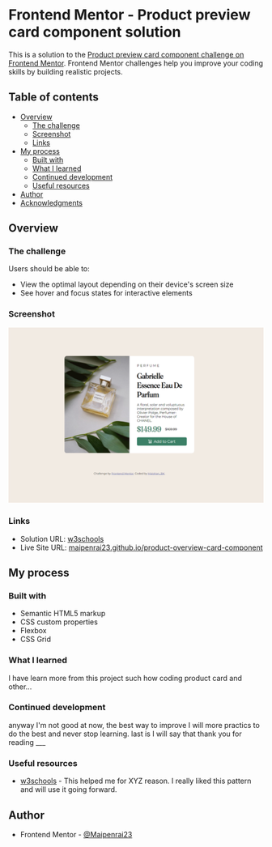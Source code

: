 # Frontend Mentor - Product preview card component solution

This is a solution to the [Product preview card component challenge on Frontend Mentor](https://www.frontendmentor.io/challenges/product-preview-card-component-GO7UmttRfa). Frontend Mentor challenges help you improve your coding skills by building realistic projects.

## Table of contents

- [Overview](#overview)
  - [The challenge](#the-challenge)
  - [Screenshot](#screenshot)
  - [Links](#links)
- [My process](#my-process)
  - [Built with](#built-with)
  - [What I learned](#what-i-learned)
  - [Continued development](#continued-development)
  - [Useful resources](#useful-resources)
- [Author](#author)
- [Acknowledgments](#acknowledgments)

## Overview

### The challenge

Users should be able to:

- View the optimal layout depending on their device's screen size
- See hover and focus states for interactive elements

### Screenshot

![](./images/Screenshot.png)

### Links

- Solution URL: [w3schools](https://www.w3schools.com/)
- Live Site URL: [maipenrai23.github.io/product-overview-card-component](https://maipenrai23.github.io/product-overview-card-component/)

## My process

### Built with

- Semantic HTML5 markup
- CSS custom properties
- Flexbox
- CSS Grid

### What I learned

I have learn more from this project such how coding product card and other...

### Continued development

anyway I'm not good at now, the best way to improve I will more practics to do the best and never stop learning. last is I will say that thank you for reading \_\_\_

### Useful resources

- [w3schools](https://www.w3schools.com/) - This helped me for XYZ reason. I really liked this pattern and will use it going forward.

## Author

- Frontend Mentor - [@Maipenrai23](https://www.frontendmentor.io/profile/Maipenrai23)
